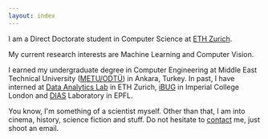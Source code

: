 ```yaml
---
layout: index
---
```


I am a Direct Doctorate student in Computer Science at [ETH Zurich](https://www.ethz.ch/en.html).
<!-- Currently I am working on my Master's thesis in Advanced Interactive Technollogies ([AIT](https://ait.ethz.ch)) Lab, under the supervision of Prof. Otmar Hilliges. -->
My current research interests are Machine Learning and Computer Vision.

I earned my undergraduate degree in Computer Engineering at Middle East Technical University ([METU/ODTÜ](https://www.metu.edu.tr)) in Ankara, Turkey. In past, I have interned at [Data Analytics Lab](http://www.da.inf.ethz.ch) in ETH Zurich, [iBUG](https://ibug.doc.ic.ac.uk/) in Imperial College London and [DIAS](https://dias.epfl.ch/) Laboratory in EPFL.

You know, I'm something of a scientist myself. Other than that, I am into cinema, history, science fiction and stuff. Do not hesitate to [contact](#contact) me, just shoot an email.
